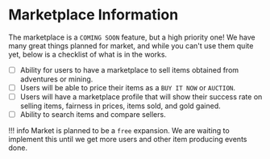 # Marketplace Information

The marketplace is a `COMING SOON` feature, but a high priority one! We have many great things planned for market, and while you can't use them quite yet, below is a checklist of what is in the works.

- [ ]  Ability for users to have a marketplace to sell items obtained from adventures or mining.
- [ ] Users will be able to price their items as a `BUY IT NOW` or `AUCTION`.
- [ ] Users will have a marketplace profile that will show their success rate on selling items, fairness in prices, items sold, and gold gained.
- [ ] Ability to search items and compare sellers.

!!! info
Market is planned to be a `free` expansion. We are waiting to implement this until we get more users and other item producing events done.
